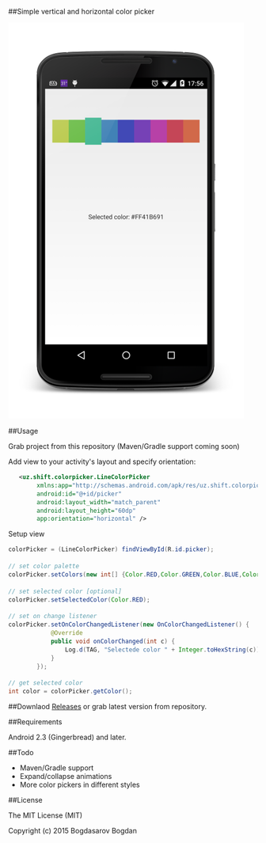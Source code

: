 ##Simple vertical and horizontal color picker

![Alt text](/screenshot.png?raw=true)

##Usage

Grab project from this repository
(Maven/Gradle support coming soon)

Add view to your activity's layout and specify orientation:
```xml
   <uz.shift.colorpicker.LineColorPicker
        xmlns:app="http://schemas.android.com/apk/res/uz.shift.colorpicker"
        android:id="@+id/picker"
        android:layout_width="match_parent"
        android:layout_height="60dp"
        app:orientation="horizontal" />
```

Setup view
```java
colorPicker = (LineColorPicker) findViewById(R.id.picker);

// set color palette
colorPicker.setColors(new int[] {Color.RED,Color.GREEN,Color.BLUE,Color.YELLOW});

// set selected color [optional]
colorPicker.setSelectedColor(Color.RED);

// set on change listener
colorPicker.setOnColorChangedListener(new OnColorChangedListener() {
			@Override
			public void onColorChanged(int c) {
				Log.d(TAG, "Selectede color " + Integer.toHexString(c));
			}
		});

// get selected color
int color = colorPicker.getColor();
```

##Downlaod
[Releases](https://github.com/DASAR/ShiftColorPicker/releases)
or grab latest version from repository.

##Requirements

Android 2.3 (Gingerbread) and later.

##Todo
* Maven/Gradle support
* Expand/collapse animations
* More color pickers in different styles

##License

The MIT License (MIT)

Copyright (c) 2015 Bogdasarov Bogdan
